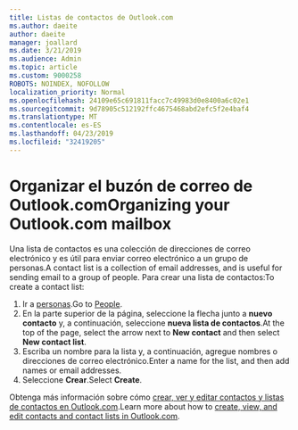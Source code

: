 ```yaml
---
title: Listas de contactos de Outlook.com
ms.author: daeite
author: daeite
manager: joallard
ms.date: 3/21/2019
ms.audience: Admin
ms.topic: article
ms.custom: 9000258
ROBOTS: NOINDEX, NOFOLLOW
localization_priority: Normal
ms.openlocfilehash: 24109e65c691811facc7c49983d0e8400a6c02e1
ms.sourcegitcommit: 9d78905c512192ffc4675468abd2efc5f2e4baf4
ms.translationtype: MT
ms.contentlocale: es-ES
ms.lasthandoff: 04/23/2019
ms.locfileid: "32419205"
---
```

# <a name="organizing-your-outlookcom-mailbox"></a><span data-ttu-id="89ea2-102">Organizar el buzón de correo de Outlook.com</span><span class="sxs-lookup"><span data-stu-id="89ea2-102">Organizing your Outlook.com mailbox</span></span>

<span data-ttu-id="89ea2-103">Una lista de contactos es una colección de direcciones de correo electrónico y es útil para enviar correo electrónico a un grupo de personas.</span><span class="sxs-lookup"><span data-stu-id="89ea2-103">A contact list is a collection of email addresses, and is useful for sending email to a group of people.</span></span> <span data-ttu-id="89ea2-104">Para crear una lista de contactos:</span><span class="sxs-lookup"><span data-stu-id="89ea2-104">To create a contact list:</span></span>

1. <span data-ttu-id="89ea2-105">Ir a [personas](https://outlook.live.com/people/).</span><span class="sxs-lookup"><span data-stu-id="89ea2-105">Go to [People](https://outlook.live.com/people/).</span></span>
1. <span data-ttu-id="89ea2-106">En la parte superior de la página, seleccione la flecha junto a **nuevo contacto** y, a continuación, seleccione **nueva lista de contactos**.</span><span class="sxs-lookup"><span data-stu-id="89ea2-106">At the top of the page, select the arrow next to **New contact** and then select **New contact list**.</span></span>
1. <span data-ttu-id="89ea2-107">Escriba un nombre para la lista y, a continuación, agregue nombres o direcciones de correo electrónico.</span><span class="sxs-lookup"><span data-stu-id="89ea2-107">Enter a name for the list, and then add names or email addresses.</span></span>
1. <span data-ttu-id="89ea2-108">Seleccione **Crear**.</span><span class="sxs-lookup"><span data-stu-id="89ea2-108">Select **Create**.</span></span>

<span data-ttu-id="89ea2-109">Obtenga más información sobre cómo [crear, ver y editar contactos y listas de contactos en Outlook.com](https://support.office.com/article/5b909158-036e-4820-92f7-2a27f57b9f01).</span><span class="sxs-lookup"><span data-stu-id="89ea2-109">Learn more about how to [create, view, and edit contacts and contact lists in Outlook.com](https://support.office.com/article/5b909158-036e-4820-92f7-2a27f57b9f01).</span></span>